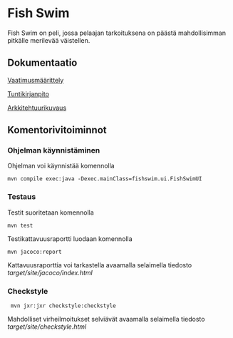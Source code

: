 ﻿# Fish Swim

Fish Swim on peli, jossa pelaajan tarkoituksena on päästä mahdollisimman pitkälle merilevää väistellen. 

## Dokumentaatio

[Vaatimusmäärittely](https://github.com/tulma95/ot-harjoitustyo/blob/master/documentation/vaatimusmaarittely.md)

[Tuntikirjanpito](https://github.com/tulma95/ot-harjoitustyo/blob/master/documentation/tuntikirjanpito.md)

[Arkkitehtuurikuvaus](https://github.com/tulma95/ot-harjoitustyo/blob/master/documentation/arkkitehtuuri.md)

## Komentorivitoiminnot

### Ohjelman käynnistäminen

Ohjelman voi käynnistää komennolla

```
mvn compile exec:java -Dexec.mainClass=fishswim.ui.FishSwimUI
```

### Testaus

Testit suoritetaan komennolla

```
mvn test
```

Testikattavuusraportti luodaan komennolla

```
mvn jacoco:report
```

Kattavuusraporttia voi tarkastella avaamalla selaimella tiedosto _target/site/jacoco/index.html_

### Checkstyle

```
 mvn jxr:jxr checkstyle:checkstyle
```

Mahdolliset virheilmoitukset selviävät avaamalla selaimella tiedosto _target/site/checkstyle.html_